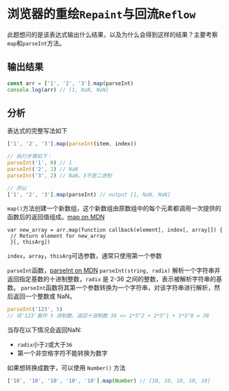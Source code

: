 # 浏览器的重绘`Repaint`与回流`Reflow`

此题想问的是该表达式输出什么结果，以及为什么会得到这样的结果？主要考察`map`和`parseInt`方法。

## 输出结果

````js
const arr = ['1', '2', '3'].map(parseInt)
console.log(arr) // [1, NaN, NaN]
````

## 分析

表达式的完整写法如下
````js
['1', '2', '3'].map(parseInt(item, index))

// 执行步骤如下：
parseInt('1', 0) // 1
parseInt('2', 1) // NaN
parseInt('3', 2) // NaN，3不是二进制

// 所以
['1', '2', '3'].map(parseInt) // output [1, NaN, NaN]
````

`map()`方法创建一个新数组，这个新数组由原数组中的每个元素都调用一次提供的函数后的返回值组成。[map on MDN](https://developer.mozilla.org/zh-CN/docs/Web/JavaScript/Reference/Global_Objects/Array/map)

````js{4}
var new_array = arr.map(function callback(element[, index[, array]]) {
 // Return element for new_array
 }[, thisArg])
````
`index`，`array`，`thisArg`可选参数，通常只使用第一个参数

`parseInt`函数，[parseInt on MDN](https://developer.mozilla.org/zh-CN/docs/Web/JavaScript/Reference/Global_Objects/parseInt)
`parseInt(string, radix)` 解析一个字符串并返回指定基数的十进制整数，`radix` 是 2-36 之间的整数，表示被解析字符串的基数。
`parseInt`函数将其第一个参数转换为一个字符串，对该字符串进行解析，然后返回一个整数或 NaN。
````js
parseInt('123', 5)
// 将'123'看作 5 进制数，返回十进制数 38 => 1*5^2 + 2*5^1 + 3*5^0 = 38
````
当存在以下情况会返回NaN:
* `radix`小于`2`或大于`36`
* 第一个非空格字符不能转换为数字

如果想转换成数字，可以使用 `Number()` 方法
````js
['10', '10', '10', '10', '10'].map(Number) // [10, 10, 10, 10, 10]
````

